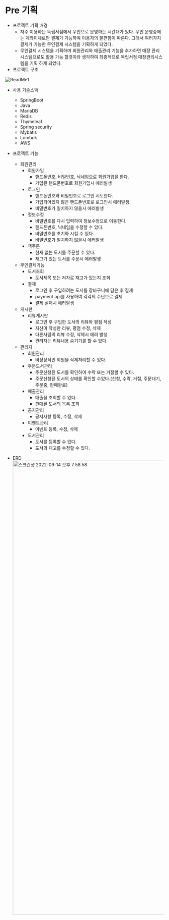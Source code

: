 # Pre 기획

- 프로젝트 기획 배경
    - 자주 이용하는 독립서점에서 무인으로 운영하는 시간대가 있다. 무인 운영중에는 계좌이체로만 결제가 가능하여 이용자의 불편함이 따른다. 그래서 여러가지 결제가 가능한 무인결제 시스템을 기획하게 되었다.
    - 무인결제 시스템을 기획하며 회원관리와 매출관리 기능을 추가하면 매장 관리시스템으로도 활용 가능 할것이라 생각하여 최종적으로 독립서점 매장관리시스템을 기획 하게 되었다.
- 프로젝트 구조

![ReadMe1](https://user-images.githubusercontent.com/79639143/198517784-501b7afe-2321-44b3-ba44-e11d2551f560.png)


- 사용 기술스택
    - SpringBoot
    - Java
    - MariaDB
    - Redis
    - Thymeleaf
    - Spring security
    - Mybatis
    - Lombok
    - AWS

- 프로젝트 기능
    - 회원관리
        - 회원가입
            - 핸드폰번호, 비밀번호, 닉네임으로 회원가입을 한다.
            - 가입된 핸드폰번호로 회원가입시 에러발생
        - 로그인
            - 핸드폰번호와 비밀번호로 로그인 시도한다.
            - 가입되어있지 않은 핸드폰번호로 로그인시 에러발생
            - 비밀번호가 일치하지 않을시 에러발생
        - 정보수정
            - 비밀번호를 다시 입력하여 정보수정으로 이동한다.
            - 핸드폰번호, 닉네임을 수정할 수 있다.
            - 비밀번호를 초기화 시킬 수 있다.
            - 비밀번호가 일치하지 않을시 에러발생
        - 책주문
            - 현재 없는 도서를 주문할 수 있다.
            - 재고가 있는 도서를 주문시 에러발생
    - 무인결제기능
        - 도서조회
            - 도서제목 또는 저자로 재고가 있는지 조회
        - 결제
            - 로그인 후 구입하려는 도서를 장바구니에 담은 후 결제
            - payment api를 사용하여 각각의 수단으로 결제
            - 결제 실패시 에러발생
    - 게시판
        - 리뷰게시판
            - 로그인 후 구입한 도서의 리뷰와 평점 작성
            - 자신이 작성한 리뷰, 평점 수정, 삭제
            - 다른사람의 리뷰 수정, 삭제시 에러 발생
            - 관리자는 리뷰내용 숨기기를 할 수 있다.
    - 관리자
        - 회원관리
            - 비정상적인 회원을 삭제처리할 수 있다.
        - 주문도서관리
            - 주문신청된 도서를 확인하여 수락 또는 거절할 수 있다.
            - 주문신청된 도서의 상태를 확인할 수있다.(신청, 수락, 거절, 주문대기, 주문중, 판매완료)
        - 매출관리
            - 매출을 조회할 수 있다.
            - 판매된 도서의 목록 조회
        - 공지관리
            - 공지사항 등록, 수정, 삭제
        - 이벤트관리
            - 이벤트 등록, 수정, 삭제
        - 도서관리
            - 도서를 등록할 수 있다.
            - 도서의 재고를 수정할 수 있다.
- ERD
    <img width="1440" alt="스크린샷 2022-09-14 오후 7 58 58" src="https://user-images.githubusercontent.com/79639143/198517947-bb19efe9-e9af-490c-a354-34b940371f44.png">
